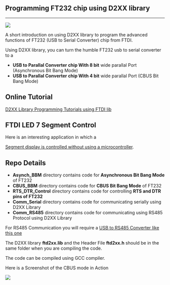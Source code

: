 ## Programming FT232 chip using D2XX library 

------------------------------------------------------------------------------------------------------------------------------------------

![](http://www.xanthium.in/sites/default/files/site-images/ft232-develop-d2xx-library/ft232-development-d2xx-library-620px.jpg)

A short introduction on using D2XX library to program the advanced functions of FT232 (USB to Serial Converter) chip from FTDI.

Using D2XX library, you can turn the humble FT232 usb to serial converter to a

- **USB to Parallal Converter chip With 8 bit** wide parallal Port (Asynchronous Bit Bang Mode)
- **USB to Parallal Converter chip With 4 bit** wide parallal Port (CBUS Bit Bang Mode)
 
 
## Online Tutorial

[D2XX Library Programming Tutorials using FTDI lib](http://www.xanthium.in/ftdi-ft232-chip-development-using-d2xx-library)



## FTDI LED 7 Segment Control

Here is an interesting application in which a 

[Segment display is controlled without using a microcontroller](http://xanthium.in/interfacing-7-segment-led-display-with-ft232-and-d2xx-library). 

## Repo Details

- **Asynch_BBM** directory contains code for **Asynchronous Bit Bang Mode** of FT232
- **CBUS_BBM** directory contains code for **CBUS Bit Bang Mode** of FT232
- **RTS_DTR_Control** directory contains code for controlling **RTS and DTR pins of FT232**
- **Comm_Serial** directory contains code for communicating serially using D2XX Library
- **Comm_RS485** directory contains code for communicating using RS485 Protocol using D2XX Library
 

For RS485 Communication you will require a <a href = "http://xanthium.in/USB-to-Serial-RS232-RS485-Converter">USB to RS485 Converter like this one </a>



The D2XX library **ftd2xx.lib** and the Header File **ftd2xx.h** should be in the same folder when you are compiling the code.

The code can be compiled using GCC compiler.

Here is a Screenshot of the CBUS mode in Action 

<img src = "http://www.xanthium.in/sites/default/files/site-images/ft232-cbus-bit-bang-mode/compiling-ft232-cbus-bit-bang-code-d2xx.jpg" />


